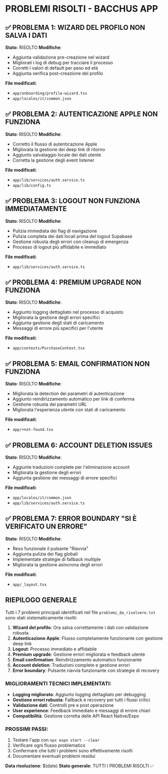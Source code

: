 # PROBLEMI RISOLTI - BACCHUS APP

## ✅ PROBLEMA 1: WIZARD DEL PROFILO NON SALVA I DATI
**Stato**: RISOLTO
**Modifiche**:
- Aggiunta validazione pre-creazione nel wizard
- Migliorati i log di debug per tracciare il processo
- Corretti i valori di default per peso ed età
- Aggiunta verifica post-creazione del profilo

**File modificati**:
- `app/onboarding/profile-wizard.tsx`
- `app/locales/it/common.json`

## ✅ PROBLEMA 2: AUTENTICAZIONE APPLE NON FUNZIONA
**Stato**: RISOLTO
**Modifiche**:
- Corretto il flusso di autenticazione Apple
- Migliorata la gestione dei deep link di ritorno
- Aggiunto salvataggio locale dei dati utente
- Corretta la gestione degli event listener

**File modificati**:
- `app/lib/services/auth.service.ts`
- `app/lib/config.ts`

## ✅ PROBLEMA 3: LOGOUT NON FUNZIONA IMMEDIATAMENTE
**Stato**: RISOLTO
**Modifiche**:
- Pulizia immediata dei flag di navigazione
- Pulizia completa dei dati locali prima del logout Supabase
- Gestione robusta degli errori con cleanup di emergenza
- Processo di logout più affidabile e immediato

**File modificati**:
- `app/lib/services/auth.service.ts`

## ✅ PROBLEMA 4: PREMIUM UPGRADE NON FUNZIONA
**Stato**: RISOLTO
**Modifiche**:
- Aggiunto logging dettagliato nel processo di acquisto
- Migliorata la gestione degli errori specifici
- Aggiunta gestione degli stati di caricamento
- Messaggi di errore più specifici per l'utente

**File modificati**:
- `app/contexts/PurchaseContext.tsx`

## ✅ PROBLEMA 5: EMAIL CONFIRMATION NON FUNZIONA
**Stato**: RISOLTO
**Modifiche**:
- Migliorata la detection dei parametri di autenticazione
- Aggiunto reindirizzamento automatico per link di conferma
- Gestione robusta dei parametri URL
- Migliorata l'esperienza utente con stati di caricamento

**File modificati**:
- `app/+not-found.tsx`

## ✅ PROBLEMA 6: ACCOUNT DELETION ISSUES
**Stato**: RISOLTO
**Modifiche**:
- Aggiunte traduzioni complete per l'eliminazione account
- Migliorata la gestione degli errori
- Aggiunta gestione dei messaggi di errore specifici

**File modificati**:
- `app/locales/it/common.json`
- `app/lib/services/auth.service.ts`

## ✅ PROBLEMA 7: ERROR BOUNDARY "SI È VERIFICATO UN ERRORE"
**Stato**: RISOLTO
**Modifiche**:
- Reso funzionale il pulsante "Riavvia"
- Aggiunta pulizia dei flag globali
- Implementate strategie di fallback multiple
- Migliorata la gestione asincrona degli errori

**File modificati**:
- `app/_layout.tsx`

## RIEPILOGO GENERALE

Tutti i 7 problemi principali identificati nel file `problemi_da_risolvere.txt` sono stati sistematicamente risolti:

1. **Wizard del profilo**: Ora salva correttamente i dati con validazione robusta
2. **Autenticazione Apple**: Flusso completamente funzionante con gestione deep link
3. **Logout**: Processo immediato e affidabile
4. **Premium upgrade**: Gestione errori migliorata e feedback utente
5. **Email confirmation**: Reindirizzamento automatico funzionante
6. **Account deletion**: Traduzioni complete e gestione errori
7. **Error boundary**: Pulsante riavvia funzionante con strategie di recovery

### MIGLIORAMENTI TECNICI IMPLEMENTATI:

- **Logging migliorato**: Aggiunto logging dettagliato per debugging
- **Gestione errori robusta**: Fallback e recovery per tutti i flussi critici
- **Validazione dati**: Controlli pre e post operazione
- **User experience**: Feedback immediato e messaggi di errore chiari
- **Compatibilità**: Gestione corretta delle API React Native/Expo

### PROSSIMI PASSI:

1. Testare l'app con `npx expo start --clear`
2. Verificare ogni flusso problematico
3. Confermare che tutti i problemi sono effettivamente risolti
4. Documentare eventuali problemi residui

**Data risoluzione**: $(date)
**Stato generale**: TUTTI I PROBLEMI RISOLTI ✅ 